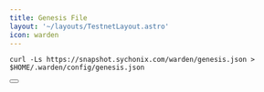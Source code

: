 ```yaml
---
title: Genesis File
layout: '~/layouts/TestnetLayout.astro'
icon: warden
---
```


<div class="code-block-wrapper">
  <pre><code>curl -Ls https://snapshot.sychonix.com/warden/genesis.json > $HOME/.warden/config/genesis.json</code></pre>
  <button class="copy-btn"><i class="fas fa-copy"></i></button>
</div>
